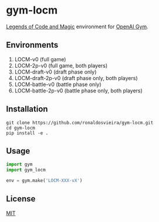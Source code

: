 # gym-locm

[Legends of Code and Magic](https://jakubkowalski.tech/Projects/LOCM/) environment for [OpenAI Gym](https://github.com/openai/gym).


## Environments

1. LOCM-v0 (full game)
2. LOCM-2p-v0 (full game, both players)
3. LOCM-draft-v0 (draft phase only)
4. LOCM-draft-2p-v0 (draft phase only, both players)
5. LOCM-battle-v0 (battle phase only)
6. LOCM-battle-2p-v0 (battle phase only, both players)

## Installation
```
git clone https://github.com/ronaldosvieira/gym-locm.git
cd gym-locm
pip install -e .
```

## Usage

```python
import gym
import gym_locm

env = gym.make('LOCM-XXX-vX')
```

## License
[MIT](https://choosealicense.com/licenses/mit/)
